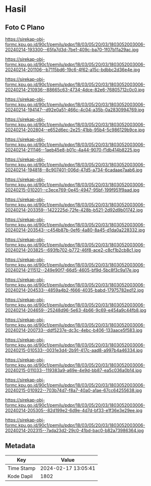 # Hasil

## Foto C Plano

https://sirekap-obj-formc.kpu.go.id/90c1/pemilu/pdpr/18/03/05/20/03/1803052003006-20240214-193300--65fa7d3d-7be1-409c-ba70-1f07b11a29ac.jpg

https://sirekap-obj-formc.kpu.go.id/90c1/pemilu/pdpr/18/03/05/20/03/1803052003006-20240214-201106--b7115bd6-19c6-4f62-a15c-bdbbc2d36e4e.jpg

https://sirekap-obj-formc.kpu.go.id/90c1/pemilu/pdpr/18/03/05/20/03/1803052003006-20240214-210936--88665c63-4734-4dce-82e6-76805712c0c0.jpg

https://sirekap-obj-formc.kpu.go.id/90c1/pemilu/pdpr/18/03/05/20/03/1803052003006-20240214-194147--d92e0a51-466c-4c04-a35b-0a2830994769.jpg

https://sirekap-obj-formc.kpu.go.id/90c1/pemilu/pdpr/18/03/05/20/03/1803052003006-20240214-202804--e652d6ec-2e25-41bb-95b4-5c986129b9ce.jpg

https://sirekap-obj-formc.kpu.go.id/90c1/pemilu/pdpr/18/03/05/20/03/1803052003006-20240214-211146--1aeb45e8-b01c-4a44-9070-f1db414b8225.jpg

https://sirekap-obj-formc.kpu.go.id/90c1/pemilu/pdpr/18/03/05/20/03/1803052003006-20240214-194818--8c907401-006d-47d5-a734-6cadaae7aab6.jpg

https://sirekap-obj-formc.kpu.go.id/90c1/pemilu/pdpr/18/03/05/20/03/1803052003006-20240215-010201--c3ece769-0e45-4947-95bf-199f951f9aad.jpg

https://sirekap-obj-formc.kpu.go.id/90c1/pemilu/pdpr/18/03/05/20/03/1803052003006-20240214-203359--1422225d-72fe-428b-b521-2d92d9b01742.jpg

https://sirekap-obj-formc.kpu.go.id/90c1/pemilu/pdpr/18/03/05/20/03/1803052003006-20240214-203543--c454b87b-0ef6-4a80-8a45-d1da0a228332.jpg

https://sirekap-obj-formc.kpu.go.id/90c1/pemilu/pdpr/18/03/05/20/03/1803052003006-20240214-203825--693fb702-b772-46f8-ace2-c8cf1b2cb8c1.jpg

https://sirekap-obj-formc.kpu.go.id/90c1/pemilu/pdpr/18/03/05/20/03/1803052003006-20240214-211512--249e90f7-66d5-4605-bf9d-5bc8f3c9a17e.jpg

https://sirekap-obj-formc.kpu.go.id/90c1/pemilu/pdpr/18/03/05/20/03/1803052003006-20240214-204533--4859a4b2-f666-4035-babd-17975782ed12.jpg

https://sirekap-obj-formc.kpu.go.id/90c1/pemilu/pdpr/18/03/05/20/03/1803052003006-20240214-204659--25248d96-5e63-4b66-9c69-e454a9c44fb8.jpg

https://sirekap-obj-formc.kpu.go.id/90c1/pemilu/pdpr/18/03/05/20/03/1803052003006-20240214-200733--ddf5237e-dc3c-4ebc-b406-133aace5f583.jpg

https://sirekap-obj-formc.kpu.go.id/90c1/pemilu/pdpr/18/03/05/20/03/1803052003006-20240215-010533--0031e3d4-2b91-417c-aad8-a997b4a46334.jpg

https://sirekap-obj-formc.kpu.go.id/90c1/pemilu/pdpr/18/03/05/20/03/1803052003006-20240215-011033--119383a9-a69e-4e9d-bb87-ea5c036a0b14.jpg

https://sirekap-obj-formc.kpu.go.id/90c1/pemilu/pdpr/18/03/05/20/03/1803052003006-20240215-010922--703b74d7-f8a7-40a0-a1ae-67cc64255638.jpg

https://sirekap-obj-formc.kpu.go.id/90c1/pemilu/pdpr/18/03/05/20/03/1803052003006-20240214-205305--82d199e2-6d9e-4d7d-bf33-e1f36e3e29ee.jpg

https://sirekap-obj-formc.kpu.go.id/90c1/pemilu/pdpr/18/03/05/20/03/1803052003006-20240214-202315--7ada23d2-29c0-41bd-bac0-b82a73986364.jpg


## Metadata

| Key        | Value               |
| ---------- | ------------------- |
| Time Stamp | 2024-02-17 13:05:41 |
| Kode Dapil | 1802                |



